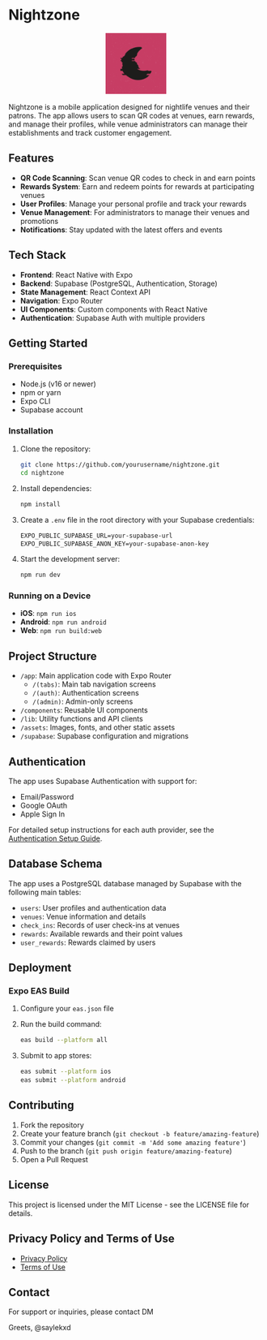 # Nightzone

<p align="center">
  <img src="./assets/images/icon.png" alt="Nightzone Logo" width="120" height="120" />
</p>

Nightzone is a mobile application designed for nightlife venues and their patrons. The app allows users to scan QR codes at venues, earn rewards, and manage their profiles, while venue administrators can manage their establishments and track customer engagement.

## Features

- **QR Code Scanning**: Scan venue QR codes to check in and earn points
- **Rewards System**: Earn and redeem points for rewards at participating venues
- **User Profiles**: Manage your personal profile and track your rewards
- **Venue Management**: For administrators to manage their venues and promotions
- **Notifications**: Stay updated with the latest offers and events

## Tech Stack

- **Frontend**: React Native with Expo
- **Backend**: Supabase (PostgreSQL, Authentication, Storage)
- **State Management**: React Context API
- **Navigation**: Expo Router
- **UI Components**: Custom components with React Native
- **Authentication**: Supabase Auth with multiple providers

## Getting Started

### Prerequisites

- Node.js (v16 or newer)
- npm or yarn
- Expo CLI
- Supabase account

### Installation

1. Clone the repository:
   ```bash
   git clone https://github.com/yourusername/nightzone.git
   cd nightzone
   ```

2. Install dependencies:
   ```bash
   npm install
   ```

3. Create a `.env` file in the root directory with your Supabase credentials:
   ```
   EXPO_PUBLIC_SUPABASE_URL=your-supabase-url
   EXPO_PUBLIC_SUPABASE_ANON_KEY=your-supabase-anon-key
   ```

4. Start the development server:
   ```bash
   npm run dev
   ```

### Running on a Device

- **iOS**: `npm run ios`
- **Android**: `npm run android`
- **Web**: `npm run build:web`

## Project Structure

- `/app`: Main application code with Expo Router
  - `/(tabs)`: Main tab navigation screens
  - `/(auth)`: Authentication screens
  - `/(admin)`: Admin-only screens
- `/components`: Reusable UI components
- `/lib`: Utility functions and API clients
- `/assets`: Images, fonts, and other static assets
- `/supabase`: Supabase configuration and migrations

## Authentication

The app uses Supabase Authentication with support for:
- Email/Password
- Google OAuth
- Apple Sign In

For detailed setup instructions for each auth provider, see the [Authentication Setup Guide](docs/authentication.md).

## Database Schema

The app uses a PostgreSQL database managed by Supabase with the following main tables:
- `users`: User profiles and authentication data
- `venues`: Venue information and details
- `check_ins`: Records of user check-ins at venues
- `rewards`: Available rewards and their point values
- `user_rewards`: Rewards claimed by users

## Deployment

### Expo EAS Build

1. Configure your `eas.json` file
2. Run the build command:
   ```bash
   eas build --platform all
   ```

3. Submit to app stores:
   ```bash
   eas submit --platform ios
   eas submit --platform android
   ```

## Contributing

1. Fork the repository
2. Create your feature branch (`git checkout -b feature/amazing-feature`)
3. Commit your changes (`git commit -m 'Add some amazing feature'`)
4. Push to the branch (`git push origin feature/amazing-feature`)
5. Open a Pull Request

## License

This project is licensed under the MIT License - see the LICENSE file for details.

## Privacy Policy and Terms of Use

- [Privacy Policy](Privacy_Policy.md)
- [Terms of Use](Terms_of_Use.md)

## Contact

For support or inquiries, please contact DM

Greets,
@saylekxd 